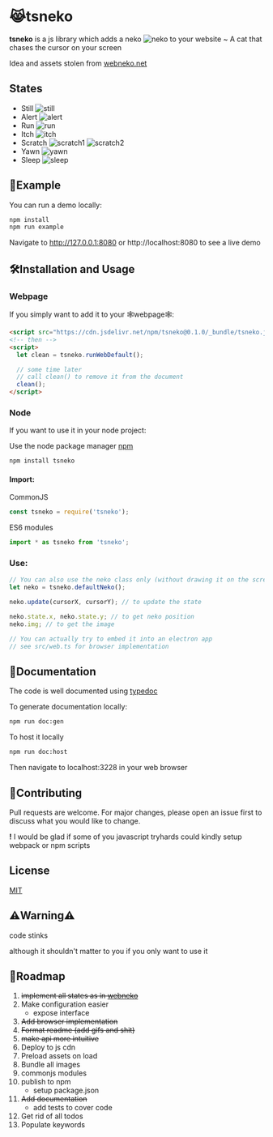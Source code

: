 # 😹tsneko

**tsneko** is a js library which adds a neko ![neko](https://i.imgur.com/2Q9Nhj0.gif) to your website ~
A cat that chases the cursor on your screen

Idea and assets stolen from [webneko.net](https://webneko.net/)

## States

- Still ![still](https://i.imgur.com/ixYXHSM.gif)
- Alert ![alert](https://i.imgur.com/2Q9Nhj0.gif)
- Run ![run](https://i.imgur.com/qRQA28H.gif)
- Itch ![itch](https://i.imgur.com/oWLmyXq.gif)
- Scratch ![scratch1](https://i.imgur.com/OsKf8R3.gif) ![scratch2](https://i.imgur.com/1afy1GF.gif)
- Yawn ![yawn](https://i.imgur.com/HStNSdN.gif)
- Sleep ![sleep](https://i.imgur.com/oFRAKC4.gif)

## 🚀Example

You can run a demo locally:

```bash
npm install
npm run example
```

Navigate to http://127.0.0.1:8080 or http://localhost:8080 to see a live demo

## 🛠️Installation and Usage

### Webpage

If you simply want to add it to your 🕸️webpage🕸️:

```html
<script src="https://cdn.jsdelivr.net/npm/tsneko@0.1.0/_bundle/tsneko.js"></script>
<!-- then -->
<script>
  let clean = tsneko.runWebDefault();

  // some time later
  // call clean() to remove it from the document
  clean();
</script>
```

### Node

If you want to use it in your node project:

Use the node package manager [npm](https://www.npmjs.com/)

```bash
npm install tsneko
```

#### Import:

CommonJS

```javascript
const tsneko = require('tsneko');
```

ES6 modules

```javascript
import * as tsneko from 'tsneko';
```

### Use:

```javascript
// You can also use the neko class only (without drawing it on the screen)
let neko = tsneko.defaultNeko();

neko.update(cursorX, cursorY); // to update the state

neko.state.x, neko.state.y; // to get neko position
neko.img; // to get the image

// You can actually try to embed it into an electron app
// see src/web.ts for browser implementation
```

## 📑Documentation

The code is well documented using [typedoc](https://typedoc.org/)

To generate documentation locally:

```bash
npm run doc:gen
```

To host it locally

```bash
npm run doc:host
```

Then navigate to localhost:3228 in your web browser

## 🎉Contributing

Pull requests are welcome. For major changes, please open an issue first to discuss what you would like to change.

**!** I would be glad if some of you javascript tryhards could kindly setup webpack or npm scripts

## License

[MIT](https://choosealicense.com/licenses/mit/)

## ⚠️Warning⚠️

code stinks

although it shouldn't matter to you if you only want to use it

## 🚧Roadmap

1. <del>implement all states as in [webneko](https://webneko.net/)</del>
2. Make configuration easier
   - expose interface
3. <del>Add browser implementation</del>
4. <del>Format readme (add gifs and shit)</del>
5. <del>make api more intuitive</del>
6. Deploy to js cdn
7. Preload assets on load
8. Bundle all images
9. commonjs modules
10. publish to npm
    - setup package.json
11. <del>Add documentation</del>
    - add tests to cover code
12. Get rid of all todos
13. Populate keywords
